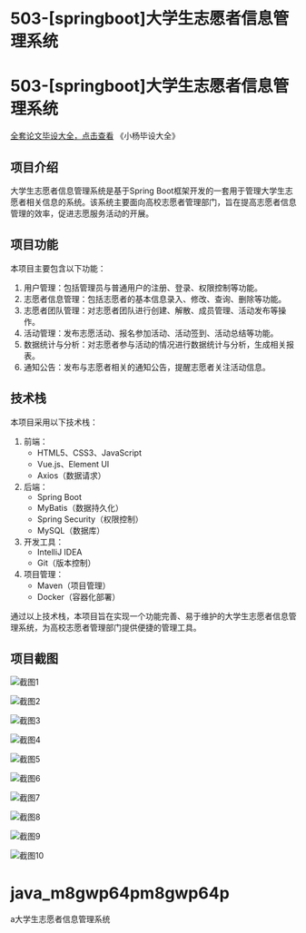 # 503-[springboot]大学生志愿者信息管理系统

# 503-[springboot]大学生志愿者信息管理系统

[全套论文毕设大全，点击查看](https://www.yuque.com/yuqueyonghux32e1j/kxdc9g?#) 《小杨毕设大全》

## 项目介绍

大学生志愿者信息管理系统是基于Spring Boot框架开发的一套用于管理大学生志愿者相关信息的系统。该系统主要面向高校志愿者管理部门，旨在提高志愿者信息管理的效率，促进志愿服务活动的开展。

## 项目功能

本项目主要包含以下功能：

1. 用户管理：包括管理员与普通用户的注册、登录、权限控制等功能。
2. 志愿者信息管理：包括志愿者的基本信息录入、修改、查询、删除等功能。
3. 志愿者团队管理：对志愿者团队进行创建、解散、成员管理、活动发布等操作。
4. 活动管理：发布志愿活动、报名参加活动、活动签到、活动总结等功能。
5. 数据统计与分析：对志愿者参与活动的情况进行数据统计与分析，生成相关报表。
6. 通知公告：发布与志愿者相关的通知公告，提醒志愿者关注活动信息。

## 技术栈

本项目采用以下技术栈：

1. 前端：
   - HTML5、CSS3、JavaScript
   - Vue.js、Element UI
   - Axios（数据请求）
2. 后端：
   - Spring Boot
   - MyBatis（数据持久化）
   - Spring Security（权限控制）
   - MySQL（数据库）
3. 开发工具：
   - IntelliJ IDEA
   - Git（版本控制）
4. 项目管理：
   - Maven（项目管理）
   - Docker（容器化部署）

通过以上技术栈，本项目旨在实现一个功能完善、易于维护的大学生志愿者信息管理系统，为高校志愿者管理部门提供便捷的管理工具。

## 项目截图

![截图1](https://kevinyang.oss-cn-shenzhen.aliyuncs.com/ItprojectImage%2F503-%5Bspringboot%5D%E5%A4%A7%E5%AD%A6%E7%94%9F%E5%BF%97%E6%84%BF%E8%80%85%E4%BF%A1%E6%81%AF%E7%AE%A1%E7%90%86%E7%B3%BB%E7%BB%9F%2Fimg_1.jpg)

![截图2](https://kevinyang.oss-cn-shenzhen.aliyuncs.com/ItprojectImage%2F503-%5Bspringboot%5D%E5%A4%A7%E5%AD%A6%E7%94%9F%E5%BF%97%E6%84%BF%E8%80%85%E4%BF%A1%E6%81%AF%E7%AE%A1%E7%90%86%E7%B3%BB%E7%BB%9F%2Fimg_2.jpg)

![截图3](https://kevinyang.oss-cn-shenzhen.aliyuncs.com/ItprojectImage%2F503-%5Bspringboot%5D%E5%A4%A7%E5%AD%A6%E7%94%9F%E5%BF%97%E6%84%BF%E8%80%85%E4%BF%A1%E6%81%AF%E7%AE%A1%E7%90%86%E7%B3%BB%E7%BB%9F%2Fimg_3.jpg)

![截图4](https://kevinyang.oss-cn-shenzhen.aliyuncs.com/ItprojectImage%2F503-%5Bspringboot%5D%E5%A4%A7%E5%AD%A6%E7%94%9F%E5%BF%97%E6%84%BF%E8%80%85%E4%BF%A1%E6%81%AF%E7%AE%A1%E7%90%86%E7%B3%BB%E7%BB%9F%2Fimg_4.jpg)

![截图5](https://kevinyang.oss-cn-shenzhen.aliyuncs.com/ItprojectImage%2F503-%5Bspringboot%5D%E5%A4%A7%E5%AD%A6%E7%94%9F%E5%BF%97%E6%84%BF%E8%80%85%E4%BF%A1%E6%81%AF%E7%AE%A1%E7%90%86%E7%B3%BB%E7%BB%9F%2Fimg_5.jpg)

![截图6](https://kevinyang.oss-cn-shenzhen.aliyuncs.com/ItprojectImage%2F503-%5Bspringboot%5D%E5%A4%A7%E5%AD%A6%E7%94%9F%E5%BF%97%E6%84%BF%E8%80%85%E4%BF%A1%E6%81%AF%E7%AE%A1%E7%90%86%E7%B3%BB%E7%BB%9F%2Fimg_6.jpg)

![截图7](https://kevinyang.oss-cn-shenzhen.aliyuncs.com/ItprojectImage%2F503-%5Bspringboot%5D%E5%A4%A7%E5%AD%A6%E7%94%9F%E5%BF%97%E6%84%BF%E8%80%85%E4%BF%A1%E6%81%AF%E7%AE%A1%E7%90%86%E7%B3%BB%E7%BB%9F%2Fimg_7.jpg)

![截图8](https://kevinyang.oss-cn-shenzhen.aliyuncs.com/ItprojectImage%2F503-%5Bspringboot%5D%E5%A4%A7%E5%AD%A6%E7%94%9F%E5%BF%97%E6%84%BF%E8%80%85%E4%BF%A1%E6%81%AF%E7%AE%A1%E7%90%86%E7%B3%BB%E7%BB%9F%2Fimg_8.jpg)

![截图9](https://kevinyang.oss-cn-shenzhen.aliyuncs.com/ItprojectImage%2F503-%5Bspringboot%5D%E5%A4%A7%E5%AD%A6%E7%94%9F%E5%BF%97%E6%84%BF%E8%80%85%E4%BF%A1%E6%81%AF%E7%AE%A1%E7%90%86%E7%B3%BB%E7%BB%9F%2Fimg_9.jpg)

![截图10](https://kevinyang.oss-cn-shenzhen.aliyuncs.com/ItprojectImage%2F503-%5Bspringboot%5D%E5%A4%A7%E5%AD%A6%E7%94%9F%E5%BF%97%E6%84%BF%E8%80%85%E4%BF%A1%E6%81%AF%E7%AE%A1%E7%90%86%E7%B3%BB%E7%BB%9F%2Fimg_10.jpg)

# java_m8gwp64pm8gwp64p
a大学生志愿者信息管理系统
